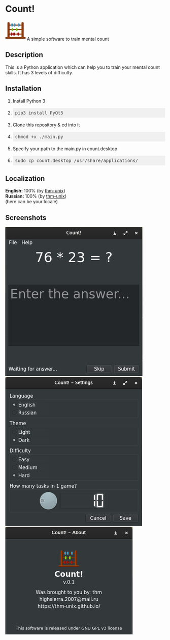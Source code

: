 # Count!
<img src="assets/icon.png">
A simple software to train mental count

## Description
This is a Python application which can help you to train your mental count skills. It has 3 levels of difficulty.

## Installation
1. Install Python 3
2. <pre class="hljs" style="display: block; overflow-x: auto; padding: 0.5em; background: rgb(240, 240, 240) none repeat scroll 0% 0%; color: rgb(68, 68, 68);">pip3 install PyQt5</pre>
3. Clone this repository & cd into it
4. <pre class="hljs" style="display: block; overflow-x: auto; padding: 0.5em; background: rgb(240, 240, 240) none repeat scroll 0% 0%; color: rgb(68, 68, 68);">chmod +x ./main.py</pre>
5. Specify your path to the main.py in count.desktop
6. <pre class="hljs" style="display: block; overflow-x: auto; padding: 0.5em; background: rgb(240, 240, 240) none repeat scroll 0% 0%; color: rgb(68, 68, 68);">sudo cp count.desktop /usr/share/applications/</pre>

## Localization
<b>English: </b> 100% (by <a href="https://github.com/thm-unix/">thm-unix</a>) <br> 
<b>Russian: </b> 100% (by <a href="https://github.com/thm-unix/">thm-unix</a>) <br> 
(here can be your locale)

## Screenshots
<img src="repo_images/mainwindow.png">
<img src="repo_images/settings.png">
<img src="repo_images/about.png">
